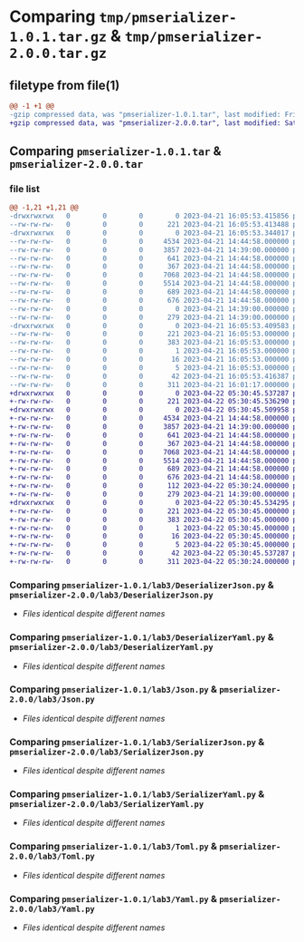 # Comparing `tmp/pmserializer-1.0.1.tar.gz` & `tmp/pmserializer-2.0.0.tar.gz`

## filetype from file(1)

```diff
@@ -1 +1 @@
-gzip compressed data, was "pmserializer-1.0.1.tar", last modified: Fri Apr 21 16:05:53 2023, max compression
+gzip compressed data, was "pmserializer-2.0.0.tar", last modified: Sat Apr 22 05:30:45 2023, max compression
```

## Comparing `pmserializer-1.0.1.tar` & `pmserializer-2.0.0.tar`

### file list

```diff
@@ -1,21 +1,21 @@
-drwxrwxrwx   0        0        0        0 2023-04-21 16:05:53.415856 pmserializer-1.0.1/
--rw-rw-rw-   0        0        0      221 2023-04-21 16:05:53.413488 pmserializer-1.0.1/PKG-INFO
-drwxrwxrwx   0        0        0        0 2023-04-21 16:05:53.344017 pmserializer-1.0.1/lab3/
--rw-rw-rw-   0        0        0     4534 2023-04-21 14:44:58.000000 pmserializer-1.0.1/lab3/DeserializerJson.py
--rw-rw-rw-   0        0        0     3857 2023-04-21 14:39:00.000000 pmserializer-1.0.1/lab3/DeserializerYaml.py
--rw-rw-rw-   0        0        0      641 2023-04-21 14:44:58.000000 pmserializer-1.0.1/lab3/Json.py
--rw-rw-rw-   0        0        0      367 2023-04-21 14:44:58.000000 pmserializer-1.0.1/lab3/SerializerFactory.py
--rw-rw-rw-   0        0        0     7068 2023-04-21 14:44:58.000000 pmserializer-1.0.1/lab3/SerializerJson.py
--rw-rw-rw-   0        0        0     5514 2023-04-21 14:44:58.000000 pmserializer-1.0.1/lab3/SerializerYaml.py
--rw-rw-rw-   0        0        0      689 2023-04-21 14:44:58.000000 pmserializer-1.0.1/lab3/Toml.py
--rw-rw-rw-   0        0        0      676 2023-04-21 14:44:58.000000 pmserializer-1.0.1/lab3/Yaml.py
--rw-rw-rw-   0        0        0        0 2023-04-21 14:39:00.000000 pmserializer-1.0.1/lab3/__init__.py
--rw-rw-rw-   0        0        0      279 2023-04-21 14:39:00.000000 pmserializer-1.0.1/lab3/constants.py
-drwxrwxrwx   0        0        0        0 2023-04-21 16:05:53.409583 pmserializer-1.0.1/pmserializer.egg-info/
--rw-rw-rw-   0        0        0      221 2023-04-21 16:05:53.000000 pmserializer-1.0.1/pmserializer.egg-info/PKG-INFO
--rw-rw-rw-   0        0        0      383 2023-04-21 16:05:53.000000 pmserializer-1.0.1/pmserializer.egg-info/SOURCES.txt
--rw-rw-rw-   0        0        0        1 2023-04-21 16:05:53.000000 pmserializer-1.0.1/pmserializer.egg-info/dependency_links.txt
--rw-rw-rw-   0        0        0       16 2023-04-21 16:05:53.000000 pmserializer-1.0.1/pmserializer.egg-info/requires.txt
--rw-rw-rw-   0        0        0        5 2023-04-21 16:05:53.000000 pmserializer-1.0.1/pmserializer.egg-info/top_level.txt
--rw-rw-rw-   0        0        0       42 2023-04-21 16:05:53.416387 pmserializer-1.0.1/setup.cfg
--rw-rw-rw-   0        0        0      311 2023-04-21 16:01:17.000000 pmserializer-1.0.1/setup.py
+drwxrwxrwx   0        0        0        0 2023-04-22 05:30:45.537287 pmserializer-2.0.0/
+-rw-rw-rw-   0        0        0      221 2023-04-22 05:30:45.536290 pmserializer-2.0.0/PKG-INFO
+drwxrwxrwx   0        0        0        0 2023-04-22 05:30:45.509958 pmserializer-2.0.0/lab3/
+-rw-rw-rw-   0        0        0     4534 2023-04-21 14:44:58.000000 pmserializer-2.0.0/lab3/DeserializerJson.py
+-rw-rw-rw-   0        0        0     3857 2023-04-21 14:39:00.000000 pmserializer-2.0.0/lab3/DeserializerYaml.py
+-rw-rw-rw-   0        0        0      641 2023-04-21 14:44:58.000000 pmserializer-2.0.0/lab3/Json.py
+-rw-rw-rw-   0        0        0      367 2023-04-21 14:44:58.000000 pmserializer-2.0.0/lab3/SerializerFactory.py
+-rw-rw-rw-   0        0        0     7068 2023-04-21 14:44:58.000000 pmserializer-2.0.0/lab3/SerializerJson.py
+-rw-rw-rw-   0        0        0     5514 2023-04-21 14:44:58.000000 pmserializer-2.0.0/lab3/SerializerYaml.py
+-rw-rw-rw-   0        0        0      689 2023-04-21 14:44:58.000000 pmserializer-2.0.0/lab3/Toml.py
+-rw-rw-rw-   0        0        0      676 2023-04-21 14:44:58.000000 pmserializer-2.0.0/lab3/Yaml.py
+-rw-rw-rw-   0        0        0      112 2023-04-22 05:30:24.000000 pmserializer-2.0.0/lab3/__init__.py
+-rw-rw-rw-   0        0        0      279 2023-04-21 14:39:00.000000 pmserializer-2.0.0/lab3/constants.py
+drwxrwxrwx   0        0        0        0 2023-04-22 05:30:45.534295 pmserializer-2.0.0/pmserializer.egg-info/
+-rw-rw-rw-   0        0        0      221 2023-04-22 05:30:45.000000 pmserializer-2.0.0/pmserializer.egg-info/PKG-INFO
+-rw-rw-rw-   0        0        0      383 2023-04-22 05:30:45.000000 pmserializer-2.0.0/pmserializer.egg-info/SOURCES.txt
+-rw-rw-rw-   0        0        0        1 2023-04-22 05:30:45.000000 pmserializer-2.0.0/pmserializer.egg-info/dependency_links.txt
+-rw-rw-rw-   0        0        0       16 2023-04-22 05:30:45.000000 pmserializer-2.0.0/pmserializer.egg-info/requires.txt
+-rw-rw-rw-   0        0        0        5 2023-04-22 05:30:45.000000 pmserializer-2.0.0/pmserializer.egg-info/top_level.txt
+-rw-rw-rw-   0        0        0       42 2023-04-22 05:30:45.537287 pmserializer-2.0.0/setup.cfg
+-rw-rw-rw-   0        0        0      311 2023-04-22 05:30:24.000000 pmserializer-2.0.0/setup.py
```

### Comparing `pmserializer-1.0.1/lab3/DeserializerJson.py` & `pmserializer-2.0.0/lab3/DeserializerJson.py`

 * *Files identical despite different names*

### Comparing `pmserializer-1.0.1/lab3/DeserializerYaml.py` & `pmserializer-2.0.0/lab3/DeserializerYaml.py`

 * *Files identical despite different names*

### Comparing `pmserializer-1.0.1/lab3/Json.py` & `pmserializer-2.0.0/lab3/Json.py`

 * *Files identical despite different names*

### Comparing `pmserializer-1.0.1/lab3/SerializerJson.py` & `pmserializer-2.0.0/lab3/SerializerJson.py`

 * *Files identical despite different names*

### Comparing `pmserializer-1.0.1/lab3/SerializerYaml.py` & `pmserializer-2.0.0/lab3/SerializerYaml.py`

 * *Files identical despite different names*

### Comparing `pmserializer-1.0.1/lab3/Toml.py` & `pmserializer-2.0.0/lab3/Toml.py`

 * *Files identical despite different names*

### Comparing `pmserializer-1.0.1/lab3/Yaml.py` & `pmserializer-2.0.0/lab3/Yaml.py`

 * *Files identical despite different names*

